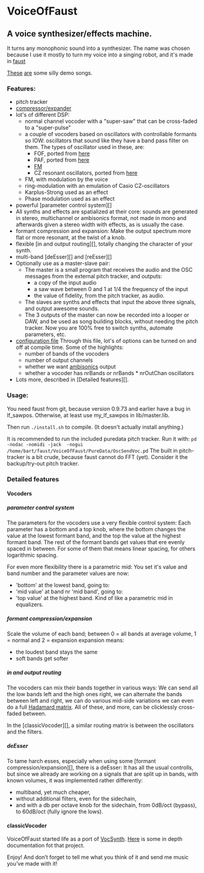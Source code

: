 # VoiceOfFaust

## A voice synthesizer/effects machine.

It turns any monophonic sound into a synthesizer.
The name was chosen because I use it mostly to turn my voice into a singing robot, and it's made in [faust](http://faust.grame.fr)

[These](http://magnetophon.nl/sounds/magnetophon/oldCombo.flac) [are](https://github.com/magnetophon/VoiceOfFaust/blob/MasterSlave/Caribean.mp3) some silly demo songs.

### Features:

* pitch tracker
* [compressor/expander](http://www.katjaas.nl/compander/compander.html)
* lot's of different DSP:
  * normal channel vocoder with a "super-saw" that can be cross-faded to a "super-pulse"
  * a couple of vocoders based on oscillators with controllable formants
    so IOW: oscillators that sound like they have a band pass filter on them.
    The types of oscillator used in these, are:
    * FOF, ported from [here](http://anasynth.ircam.fr/home/english/media/singing-synthesis-chant-program)
    * PAF, ported from [here](http://msp.ucsd.edu/techniques/v0.11/book-html/node96.html)
    * [FM](http://chrischafe.net/glitch-free-fm-vocal-synthesis/)
    * CZ resonant oscillators, ported from [here](http://forum.pdpatchrepo.info/topic/5992/casio-cz-oscillators)
  * FM, with modulation by the voice
  * ring-modulation with an emulation of Casio CZ-oscillators
  * Karplus-Strong used as an effect
  * Phase modulation used as an effect
* powerful [parameter control system][]
* All synths and effects are spatialized at their core: sounds are generated in stereo, multichannel or ambisonics format,
  not made in mono and afterwards given a stereo width with effects, as is usually the case.
* formant compression and expansion:
  Make the output spectrum more flat or more resonant, at the twist of a knob.
* flexible [in and output routing][], totally changing the character of your synth.
* multi-band [deEsser][] and [reEsser][]
* Optionally use as a master-slave pair:
  * The master is a small program that receives the audio and the OSC messages from the external pitch tracker,
    and outputs:
    * a copy of the input audio
    * a saw wave between 0 and 1 at 1/4 the frequency of the input
    * the value of fidelity, from the pitch tracker, as audio.
  * The slaves are synths and effects that input the above three signals, and output awesome sounds.
  * The 3 outputs of the master can now be recorded into a looper or DAW,
    and be used as song building blocks, without needing the pitch tracker.
    Now you are 100% free to switch synths, automate parameters, etc.
* [configuration file](lib/constants.lib)
  Through this file, lot's of options can be turned on and off at compile time.
  Some of the highlights:
  * number of bands of the vocoders
  * number of output channels
  * whether we want [ambisonics](https://en.wikipedia.org/wiki/Ambisonics) output
  * whether a vocoder has nrBands or nrBands * nrOutChan oscillators
* Lots more, described in [Detailed features][].

### Usage:


You need faust from git, because version 0.9.73 and earlier have a bug in lf_sawpos.
Otherwise, at least use my_lf_sawpos in lib/master.lib.

Then run ``./install.sh`` to compile. (It doesn't actually install anything.)

It is recommended to run the included puredata pitch tracker.
Run it with:
``pd -nodac -nomidi -jack  -nogui /home/bart/faust/VoiceOfFaust/PureData/OscSendVoc.pd``
The built in pitch-tracker is a bit crude, because faust cannot do FFT (yet).
Consider it the backup/try-out pitch tracker.




### Detailed features

#### Vocoders

##### parameter control system

The parameters for the vocoders use a very flexible control system:
Each parameter has a bottom and a top knob, where the bottom changes the value at the lowest formant band,
and the top the value at the highest formant band.
The rest of the formant bands get values that ere evenly spaced in between.
For some of them that means linear spacing, for others logarithmic spacing.

For even more flexibility there is a parametric mid:
You set it's value and band number and the parameter values are now:
* 'bottom' at the lowest band, going to:
* 'mid value' at band nr 'mid band', going to:
* 'top value' at the highest band.
Kind of like a parametric mid in equalizers.

##### formant compression/expansion

Scale the volume of each band; between 0 = all bands at average volume, 1 = normal and 2 = expansion
expansion means:
* the loudest band stays the same
* soft bands get softer



##### in and output routing

The vocoders can mix their bands together in various ways:
We can send all the low bands left and the high ones right,
we can alternate the bands between left and right,
we can do various mid-side variations
we can even do a full [Hadamard matrix](https://en.wikipedia.org/wiki/Hadamard_matrix).
All of these, and more, can be clicklessly cross-faded between.

In the [classicVocoder][], a similar routing matrix is between the oscillators and the filters.

##### deEsser

To tame harch esses, especially when using some [formant compression/expansion][], there is a deEsser:
It has all the usual controlls, but since we already are working on a signals that are split up in bands, with known volumes,
it was implemented rather differently:
* multiband, yet much cheaper,
* without additional filters, even for the sidechain,
* and with a db per octave knob for the sidechain, from 0dB/oct (bypass), to 60dB/oct (fully ignore the lows).



#### classicVocoder









VoiceOfFaust started life as a port of [VocSynth](https://github.com/magnetophon/VocSynth).
[Here](https://github.com/magnetophon/VocSynth/blob/master/A%20realtime%20synthesizer%20controlled%20by%20singing%20and%20beatboxing.pdf) is some in depth documentation fot that project.

Enjoy! And don’t forget to tell me what you think of it and send me music you’ve made with it!
